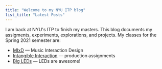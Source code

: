```yaml
---
title: "Welcome to my NYU ITP blog"
list_title: "Latest Posts"
---
```

I am back at NYU's ITP to finish my masters. This blog documents my assigments, experiments, explorations, and projects. My classes for the Spring 2021 semester are:
* [MIxD](mixd.md) — Music Interaction Design
* [Intangible Interaction](intangible.md) — production assignments
* [Big LEDs](bigleds.md) — LEDs are awesome! 